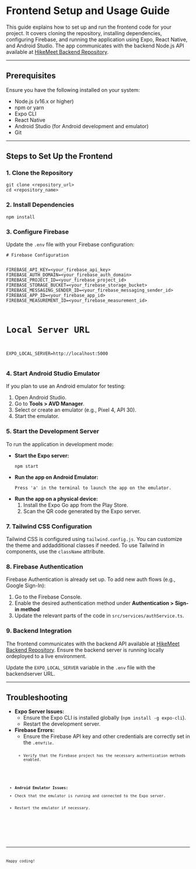 <!DOCTYPE html>
<html lang="en">
<head>
    <meta charset="UTF-8">
    <meta name="viewport" content="width=device-width, initial-scale=1.0">    
</head>
<body>    <h1>Frontend Setup and Usage Guide</h1>
    <p>This guide explains how to set up and run the frontend code for your project. It covers cloning the repository, installing dependencies, configuring Firebase, and running the application using Expo, React Native, and Android Studio. The app communicates with the backend Node.js API available at <a href="https://github.com/HikeMeet/HikeMeet-Backend.git">HikeMeet Backend Repository</a>.</p>
    <hr>
    <div class="section">        <h2>Prerequisites</h2>        <p>Ensure you have the following installed on your system:</p>        <ul>            <li>Node.js (v16.x or higher)</li>            <li>npm or yarn</li>            <li>Expo CLI</li>            <li>React Native</li>            <li>Android Studio (for Android development and emulator)</li>            <li>Git</li>        </ul>    </div>
    <hr>
    <div class="section">        <h2>Steps to Set Up the Frontend</h2>
        <h3>1. Clone the Repository</h3>        <pre><code>git clone &lt;repository_url&gt;
cd &lt;repository_name&gt;</code></pre>
        <h3>2. Install Dependencies</h3>        <pre><code>npm install</code></pre>
        <h3>3. Configure Firebase</h3>        <p>Update the <code>.env</code> file with your Firebase configuration:</p>        <pre><code># Firebase Configuration

FIREBASE_API_KEY=&lt;your_firebase_api_key&gt;
FIREBASE_AUTH_DOMAIN=&lt;your_firebase_auth_domain&gt;
FIREBASE_PROJECT_ID=&lt;your_firebase_project_id&gt;
FIREBASE_STORAGE_BUCKET=&lt;your_firebase_storage_bucket&gt;
FIREBASE_MESSAGING_SENDER_ID=&lt;your_firebase_messaging_sender_id&gt;
FIREBASE_APP_ID=&lt;your_firebase_app_id&gt;
FIREBASE_MEASUREMENT_ID=&lt;your_firebase_measurement_id&gt;

# Local Server URL

EXPO_LOCAL_SERVER=http://localhost:5000</code></pre>

<h3>4. Start Android Studio Emulator</h3> <p>If you plan to use an Android emulator for testing:</p> <ol> <li>Open Android Studio.</li> <li>Go to <strong>Tools &gt; AVD Manager</strong>.</li> <li>Select or create an emulator (e.g., Pixel 4, API 30).</li> <li>Start the emulator.</li> </ol>
<h3>5. Start the Development Server</h3> <p>To run the application in development mode:</p> <ul> <li><strong>Start the Expo server:</strong> <pre><code>npm start</code></pre> </li> <li><strong>Run the app on Android Emulator:</strong> <pre><code>Press 'a' in the terminal to launch the app on the emulator.</code></pre> </li> <li><strong>Run the app on a physical device:</strong> <ol> <li>Install the Expo Go app from the Play Store.</li> <li>Scan the QR code generated by the Expo server.</li> </ol> </li> </ul>

  <h3>7. Tailwind CSS Configuration</h3>
  <p>Tailwind CSS is configured using <code>tailwind.config.js</code>. You can customize the theme and addadditional classes if needed. To use Tailwind in components, use the <code>className</code> attribute.</p>

  <h3>8. Firebase Authentication</h3>
  <p>Firebase Authentication is already set up. To add new auth flows (e.g., Google Sign-In):</p>
  <ol>
      <li>Go to the Firebase Console.</li>
      <li>Enable the desired authentication method under <strong>Authentication &gt; Sign-in method</strong></li>
      <li>Update the relevant parts of the code in <code>src/services/authService.ts</code>.</li>
  </ol>

  <h3>9. Backend Integration</h3>
  <p>The frontend communicates with the backend API available at <a href="https://github.com/HikeMeetHikeMeet-Backend.git">HikeMeet Backend Repository</a>. Ensure the backend server is running locally ordeployed to a live environment.</p>
  <p>Update the <code>EXPO_LOCAL_SERVER</code> variable in the <code>.env</code> file with the backendserver URL.</p>  </div>

   <hr>
   <div class="section">
       <h2>Troubleshooting</h2>
       <ul>
         <li><strong>Expo Server Issues:</strong>
             <ul>
                 <li>Ensure the Expo CLI is installed globally (<code>npm install -g expo-cli</code>).</li>
                 <li>Restart the development server.</li>
              </ul>
          </li>
           <li><strong>Firebase Errors:</strong>
              <ul>
                  <li>Ensure the Firebase API key and other credentials are correctly set in the <code>.env<code>file.</li>
                  <li>Verify that the Firebase project has the necessary authentication methods enabled.</li>
              </ul>
           </li>
           <li><strong>Android Emulator Issues:</strong>
                 <li>Check that the emulator is running and connected to the Expo server.</li>
                 <li>Restart the emulator if necessary.</li>
             </ul>
         </li>
      </ul>
</div>

<hr>
<p>Happy coding!</p>

</body>
</html>
